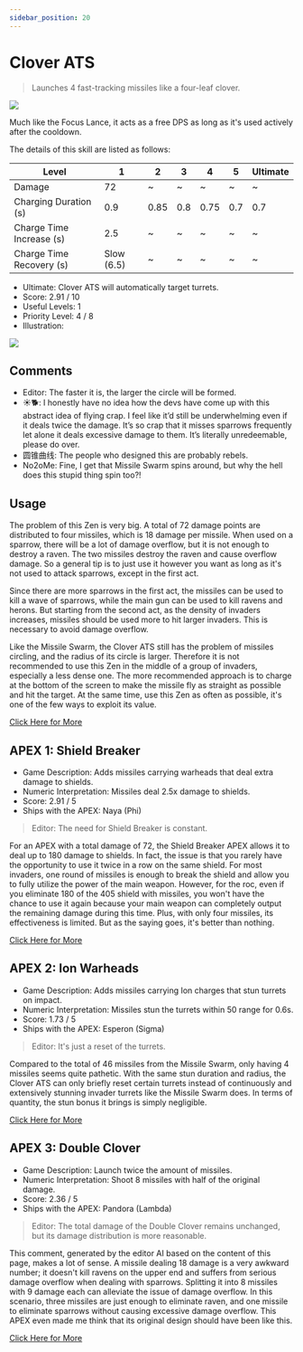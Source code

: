 ```yaml
---
sidebar_position: 20
---
```


# Clover ATS

> Launches 4 fast-tracking missiles like a four-leaf clover.

<img src="/terms/ATS.png" style={{zoom:0.45}}/>

Much like the Focus Lance, it acts as a free DPS as long as it's used actively after the cooldown.

The details of this skill are listed as follows:

| Level                    | 1          | 2    | 3    | 4    | 5    | Ultimate |
| ------------------------ | ---------- | ---- | ---- | ---- | ---- | -------- |
| Damage                   | 72         | ~    | ~    | ~    | ~    | ~        |
| Charging Duration (s)    | 0.9        | 0.85 | 0.8  | 0.75 | 0.7  | 0.7      |
| Charge Time Increase (s) | 2.5        | ~    | ~    | ~    | ~    | ~        |
| Charge Time Recovery (s) | Slow (6.5) | ~    | ~    | ~    | ~    | ~        |

- Ultimate: Clover ATS will automatically target turrets.
- Score: 2.91 / 10
- Useful Levels: 1
- Priority Level: 4 / 8
- Illustration:

<img src="/skills/cats.gif" style={{zoom:1}}/>

## Comments

- Editor: The faster it is, the larger the circle will be formed.
- ☀🐕: I honestly have no idea how the devs have come up with this abstract idea of flying crap. I feel like it’d still be underwhelming even if it deals twice the damage. It’s so crap that it misses sparrows frequently let alone it deals excessive damage to them. It’s literally unredeemable, please do over.
- 圆锥曲线: The people who designed this are probably rebels.
- No2oMe: Fine, I get that Missile Swarm spins around, but why the hell does this stupid thing spin too?!

## Usage

The problem of this Zen is very big. A total of 72 damage points are distributed to four missiles, which is 18 damage per missile. When used on a sparrow, there will be a lot of damage overflow, but it is not enough to destroy a raven. The two missiles destroy the raven and cause overflow damage. So a general tip is to just use it however you want as long as it's not used to attack sparrows, except in the first act.

Since there are more sparrows in the first act, the missiles can be used to kill a wave of sparrows, while the main gun can be used to kill ravens and herons. But starting from the second act, as the density of invaders increases, missiles should be used more to hit larger invaders. This is necessary to avoid damage overflow.

Like the Missile Swarm, the Clover ATS still has the problem of missiles circling, and the radius of its circle is larger. Therefore it is not recommended to use this Zen in the middle of a group of invaders, especially a less dense one. The more recommended approach is to charge at the bottom of the screen to make the missile fly as straight as possible and hit the target. At the same time, use this Zen as often as possible, it's one of the few ways to exploit its value.

[Click Here for More](https://gamefaqs.gamespot.com/iphone/193681-phoenix-ii/faqs/76704/zens#clover-ats)

## APEX 1: Shield Breaker

- Game Description: Adds missiles carrying warheads that deal extra damage to shields.
- Numeric Interpretation: Missiles deal 2.5x damage to shields.
- Score: 2.91 / 5
- Ships with the APEX: Naya (Phi)

> Editor: The need for Shield Breaker is constant.

For an APEX with a total damage of 72, the Shield Breaker APEX allows it to deal up to 180 damage to shields. In fact, the issue is that you rarely have the opportunity to use it twice in a row on the same shield. For most invaders, one round of missiles is enough to break the shield and allow you to fully utilize the power of the main weapon. However, for the roc, even if you eliminate 180 of the 405 shield with missiles, you won't have the chance to use it again because your main weapon can completely output the remaining damage during this time. Plus, with only four missiles, its effectiveness is limited. But as the saying goes, it's better than nothing.

[Click Here for More](https://gamefaqs.gamespot.com/iphone/193681-phoenix-ii/faqs/76704/apexes-zen#shield-breaker-cats)

## APEX 2: Ion Warheads

- Game Description: Adds missiles carrying Ion charges that stun turrets on impact.
- Numeric Interpretation: Missiles stun the turrets within 50 range for 0.6s.
- Score: 1.73 / 5
- Ships with the APEX: Esperon (Sigma)

> Editor: It's just a reset of the turrets.

Compared to the total of 46 missiles from the Missile Swarm, only having 4 missiles seems quite pathetic. With the same stun duration and radius, the Clover ATS can only briefly reset certain turrets instead of continuously and extensively stunning invader turrets like the Missile Swarm does. In terms of quantity, the stun bonus it brings is simply negligible.

[Click Here for More](https://gamefaqs.gamespot.com/iphone/193681-phoenix-ii/faqs/76704/apexes-zen#ion-warheads-cats)

## APEX 3: Double Clover

- Game Description: Launch twice the amount of missiles.
- Numeric Interpretation: Shoot 8 missiles with half of the original damage.
- Score: 2.36 / 5
- Ships with the APEX: Pandora (Lambda)

> Editor: The total damage of the Double Clover remains unchanged, but its damage distribution is more reasonable.

This comment, generated by the editor AI based on the content of this page, makes a lot of sense. A missile dealing 18 damage is a very awkward number; it doesn't kill ravens on the upper end and suffers from serious damage overflow when dealing with sparrows. Splitting it into 8 missiles with 9 damage each can alleviate the issue of damage overflow. In this scenario, three missiles are just enough to eliminate raven, and one missile to eliminate sparrows without causing excessive damage overflow. This APEX even made me think that its original design should have been like this.

[Click Here for More](https://gamefaqs.gamespot.com/iphone/193681-phoenix-ii/faqs/76704/apexes-zen#double-clover)
